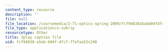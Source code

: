 ```yaml
---
content_type: resource
description: ''
file: null
file_location: /coursemedia/2-71-optics-spring-2009/fcf94838a5abb04fdfc777afaa53c240_s8XKzciLgak.srt
file_type: application/x-subrip
resourcetype: Other
title: 3play caption file
uid: fcf94838-a5ab-b04f-dfc7-77afaa53c240
---
```

